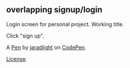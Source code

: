 overlapping signup/login
------------------------
Login screen for personal project. Working title.

Click "sign up".



A [Pen](http://codepen.io/jaradlight/pen/wKdly) by [jaradlight](http://codepen.io/jaradlight) on [CodePen](http://codepen.io/).

[License](http://codepen.io/jaradlight/pen/wKdly/license).